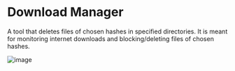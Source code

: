 # Download Manager

A tool that deletes files of chosen hashes in specified directories.
It is meant for monitoring internet downloads and blocking/deleting files of chosen hashes.

![image](https://user-images.githubusercontent.com/105670300/172053004-d158b727-bce7-42a7-9741-50d7988b2f84.png)
